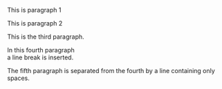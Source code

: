 ﻿This is paragraph 1

This is
paragraph 2

This is the third paragraph.

In this fourth paragraph  
a line break is inserted.
    
The fifth paragraph is
separated from the fourth
by a line containing only
spaces.